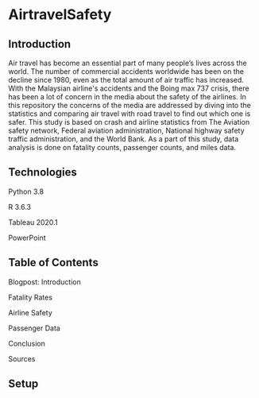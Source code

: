 # AirtravelSafety

## Introduction
Air travel has become an essential part of many people’s lives across the world. The number of commercial accidents worldwide has been on the decline since 1980, even as the total amount of air traffic has increased. With the Malaysian airline's accidents and the Boing max 737 crisis, there has been a lot of concern in the media about the safety of the airlines. In this repository the concerns of the media are addressed by diving into the statistics and comparing air travel with road travel to find out which one is safer.
This study is based on crash and airline statistics from The Aviation safety network, Federal aviation administration, National highway safety traffic administration, and the World Bank. As a part of this study, data analysis is done on fatality counts, passenger counts, and miles data.

## Technologies
Python 3.8

R 3.6.3

Tableau 2020.1

PowerPoint

## Table of Contents
Blogpost:
  Introduction
  
  Fatality Rates
  
  Airline Safety
  
  Passenger Data
  
  Conclusion
  
  Sources
  

## Setup

